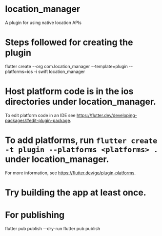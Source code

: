 # location_manager
 A plugin for using native location APIs

# Steps followed for creating the plugin
flutter create --org com.location_manager --template=plugin --platforms=ios -i swift location_manager

# Host platform code is in the ios directories under location_manager.
To edit platform code in an IDE see https://flutter.dev/developing-packages/#edit-plugin-package.


# To add platforms, run `flutter create -t plugin --platforms <platforms> .` under location_manager.
For more information, see https://flutter.dev/go/plugin-platforms.

# Try building the app at least once.

# For publishing
flutter pub publish --dry-run
flutter pub publish